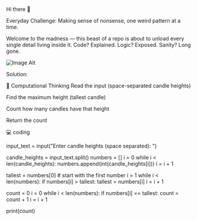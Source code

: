  Hi there 👋

Everyday Challenge: Making sense of nonsense, one weird pattern at a time.

Welcome to the madness — this beast of a repo is about to unload every single detail living inside it. Code? Explained. Logic? Exposed. Sanity? Long gone.

![Image Alt](https://github.com/MaatherData/MaatherData/blob/dd33180b02dc2408e16b3f42722b0ad59b0e475d/IMG-20250413-WA0042.jpg)


Solution:

🧠 Computational Thinking
Read the input (space-separated candle heights)

Find the maximum height (tallest candle)

Count how many candles have that height

Return the count



💻 coding

input_text = input("Enter candle heights (space separated): ")


candle_heights = input_text.split()
numbers = []
i = 0
while i < len(candle_heights):
    numbers.append(int(candle_heights[i]))
    i = i + 1


tallest = numbers[0]  # start with the first number
i = 1
while i < len(numbers):
    if numbers[i] > tallest:
        tallest = numbers[i]
    i = i + 1


count = 0
i = 0
while i < len(numbers):
    if numbers[i] == tallest:
        count = count + 1
    i = i + 1


print(count)


